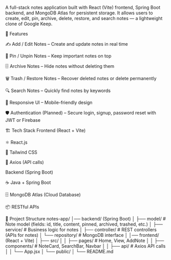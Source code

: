 A full-stack notes application built with React (Vite) frontend, Spring Boot backend, and MongoDB Atlas for persistent storage.
It allows users to create, edit, pin, archive, delete, restore, and search notes — a lightweight clone of Google Keep.

🚀 Features

✍️ Add / Edit Notes – Create and update notes in real time

📌 Pin / Unpin Notes – Keep important notes on top

🗄 Archive Notes – Hide notes without deleting them

🗑 Trash / Restore Notes – Recover deleted notes or delete permanently

🔍 Search Notes – Quickly find notes by keywords

🎨 Responsive UI – Mobile-friendly design

🛡 Authentication (Planned) – Secure login, signup, password reset with JWT or Firebase

🏗 Tech Stack
Frontend (React + Vite)

⚛️ React.js

🎨 Tailwind CSS

🔄 Axios (API calls)

Backend (Spring Boot)

☕ Java + Spring Boot

🗄 MongoDB Atlas (Cloud Database)

📦 RESTful APIs

📂 Project Structure
notes-app/
│── backend/ (Spring Boot)
│   ├── model/          # Note model (fields: id, title, content, pinned, archived, trashed, etc.)
│   ├── service/        # Business logic for notes
│   ├── controller/     # REST controllers (APIs for notes)
│   └── repository/     # MongoDB interface
│
│── frontend/ (React + Vite)
│   ├── src/
│   │   ├── pages/      # Home, View, AddNote
│   │   ├── components/ # NoteCard, SearchBar, Navbar
│   │   ├── api/        # Axios API calls
│   │   └── App.jsx
│   └── public/
│
└── README.md
